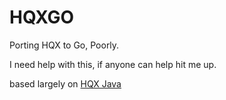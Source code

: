# HQXGO

Porting HQX to Go, Poorly.

I need help with this, if anyone can help hit me up.

based largely on [HQX Java](https://github.com/Arcnor/hqx-java)

